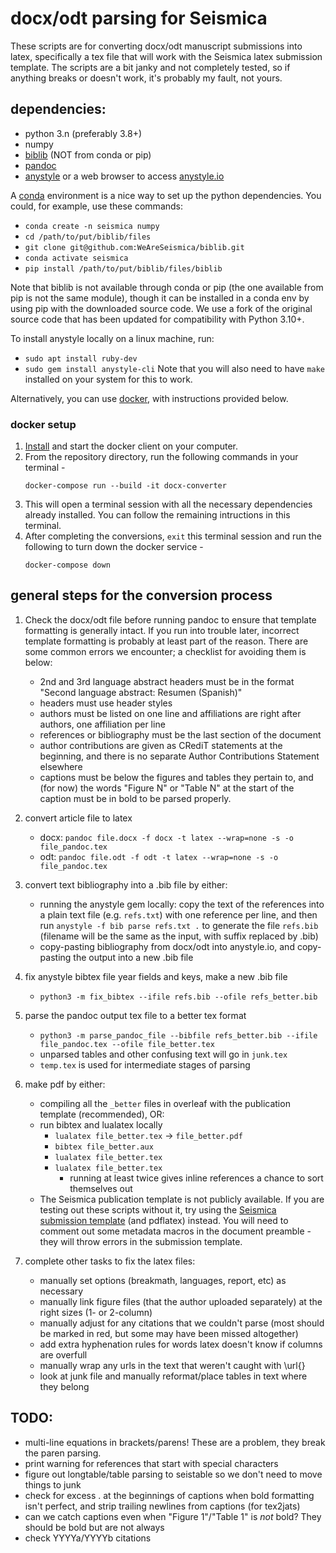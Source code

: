 # docx/odt parsing for Seismica

These scripts are for converting docx/odt manuscript submissions into latex, specifically a tex file that will work with the Seismica latex submission template. The scripts are a bit janky and not completely tested, so if anything breaks or doesn't work, it's probably my fault, not yours.

## dependencies:
- python 3.n (preferably 3.8+)
- numpy
- [biblib](https://github.com/WeAreSeismica/biblib) (NOT from conda or pip)
- [pandoc](https://pandoc.org/)
- [anystyle](https://github.com/inukshuk/anystyle) or a web browser to access [anystyle.io](anystyle.io)

A [conda](conda.io) environment is a nice way to set up the python dependencies. You could, for example, use these commands:

- `conda create -n seismica numpy`
- `cd /path/to/put/biblib/files`
- `git clone git@github.com:WeAreSeismica/biblib.git`
- `conda activate seismica`
- `pip install /path/to/put/biblib/files/biblib`

Note that biblib is not available through conda or pip (the one available from pip is not the same module), though it can be installed in a conda env by using pip with the downloaded source code. We use a fork of the original source code that has been updated for compatibility with Python 3.10+.

To install anystyle locally on a linux machine, run:
- `sudo apt install ruby-dev`
- `sudo gem install anystyle-cli`
Note that you will also need to have `make` installed on your system for this to work.

Alternatively, you can use [docker](docker.com), with instructions provided below.

### docker setup
1. [Install](docker.com/products/docker-desktop) and start the docker client on your computer.
1. From the repository directory, run the following commands in your terminal - 
    ```
    docker-compose run --build -it docx-converter
    ```
1. This will open a terminal session with all the necessary dependencies already installed. You can follow the remaining intructions in this terminal.
1. After completing the conversions, `exit` this terminal session and run the following to turn down the docker service - 
    ```
    docker-compose down
    ```
## general steps for the conversion process

1. Check the docx/odt file before running pandoc to ensure that template formatting is generally intact. If you run into trouble later, incorrect template formatting is probably at least part of the reason. There are some common errors we encounter; a checklist for avoiding them is below:
    - 2nd and 3rd language abstract headers must be in the format "Second language abstract: Resumen (Spanish)" 
    - headers must use header styles
    - authors must be listed on one line and affiliations are right after authors, one affiliation per line
    - references or bibliography must be the last section of the document
    - author contributions are given as CRediT statements at the beginning, and there is no separate Author Contributions Statement elsewhere
    - captions must be below the figures and tables they pertain to, and (for now) the words "Figure N" or "Table N" at the start of the caption must be in bold to be parsed properly.

1. convert article file to latex
    - docx: `pandoc file.docx -f docx -t latex --wrap=none -s -o file_pandoc.tex`
    - odt: `pandoc file.odt -f odt -t latex --wrap=none -s -o file_pandoc.tex`

1. convert text bibliography into a .bib file by either:
    - running the anystyle gem locally: copy the text of the references into a plain text file (e.g. `refs.txt`) with one reference per line, and then run `anystyle -f bib parse refs.txt .` to generate the file `refs.bib` (filename will be the same as the input, with suffix replaced by .bib)
    - copy-pasting bibliography from docx/odt into anystyle.io, and copy-pasting the output into a new .bib file

1. fix anystyle bibtex file year fields and keys, make a new .bib file
    - `python3 -m fix_bibtex --ifile refs.bib --ofile refs_better.bib`

1. parse the pandoc output tex file to a better tex format
    - `python3 -m parse_pandoc_file --bibfile refs_better.bib --ifile file_pandoc.tex --ofile file_better.tex`
    - unparsed tables and other confusing text will go in `junk.tex`
    - `temp.tex` is used for intermediate stages of parsing

1. make pdf by either:
    - compiling all the `_better` files in overleaf with the publication template (recommended), OR:
    - run bibtex and lualatex locally
        - `lualatex file_better.tex` -> `file_better.pdf`
        - `bibtex file_better.aux`
        - `lualatex file_better.tex`
        - `lualatex file_better.tex`
            - running at least twice gives inline references a chance to sort themselves out
    - The Seismica publication template is not publicly available. If you are testing out these scripts without it, try using the [Seismica submission template](https://github.com/WeAreSeismica/submission-template) (and pdflatex) instead. You will need to comment out some metadata macros in the document preamble - they will throw errors in the submission template.

1. complete other tasks to fix the latex files:
    - manually set options (breakmath, languages, report, etc) as necessary
    - manually link figure files (that the author uploaded separately) at the right sizes (1- or 2-column)
    - manually adjust for any citations that we couldn't parse (most should be marked in red, but some may have been missed altogether)
    - add extra hyphenation rules for words latex doesn't know if columns are overfull
    - manually wrap any urls in the text that weren't caught with \url{}
    - look at junk file and manually reformat/place tables in text where they belong

## TODO: 
- multi-line equations in brackets/parens! These are a problem, they break the paren parsing.
- print warning for references that start with special characters
- figure out longtable/table parsing to seistable so we don't need to move things to junk
- check for excess . at the beginnings of captions when bold formatting isn't perfect, and strip trailing newlines from captions (for tex2jats)
- can we catch captions even when "Figure 1"/"Table 1" is *not* bold? They should be bold but are not always
- check YYYYa/YYYYb citations
